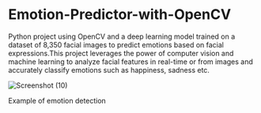 # Emotion-Predictor-with-OpenCV
Python project using OpenCV and a deep learning model trained on a dataset of 8,350 facial images to predict emotions based on facial expressions.This project leverages the power of computer vision and machine learning to analyze facial features in real-time or from images and accurately classify emotions such as happiness, sadness etc.
 

![Screenshot (10)](https://github.com/officiallyutso/Emotion-Predictor-with-OpenCV/assets/62977856/45dcc84b-d964-4b4f-bd11-9079118c45ee)

Example of emotion detection
